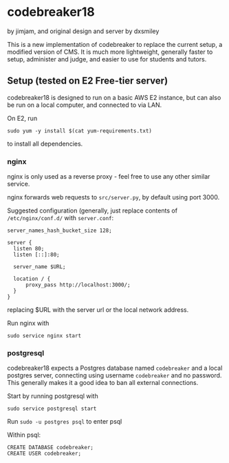 # codebreaker18
by jimjam, and original design and server by dxsmiley

This is a new implementation of codebreaker to replace the current setup, a modified version of CMS. It is much more lightweight, generally faster to setup, administer and judge, and easier to use for students and tutors.

## Setup (tested on E2 Free-tier server)

codebreaker18 is designed to run on a basic AWS E2 instance, but can also be run on a local computer, and connected to via LAN.

On E2, run
```
sudo yum -y install $(cat yum-requirements.txt)
```
to install all dependencies.

### nginx

nginx is only used as a reverse proxy - feel free to use any other similar service. 

nginx forwards web requests to `src/server.py`, by default using port 3000.

Suggested configuration (generally, just replace contents of `/etc/nginx/conf.d/` with `server.conf`:
```
server_names_hash_bucket_size 128;

server {
  listen 80;
  listen [::]:80;

  server_name $URL;

  location / {
      proxy_pass http://localhost:3000/;
  }
}
```
replacing $URL with the server url or the local network address.

Run nginx with
```
sudo service nginx start
```

### postgresql

codebreaker18 expects a Postgres database named `codebreaker` and a local postgres server, connecting using username `codebreaker` and no password. This generally makes it a good idea to ban all external connections.

Start by running postgresql with
```
sudo service postgresql start
```

Run `sudo -u postgres psql` to enter psql

Within psql:
```
CREATE DATABASE codebreaker;
CREATE USER codebreaker;



